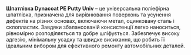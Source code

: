 **Шпатлівка Dynacoat PE Putty Univ** – це універсальна поліефірна шпатлівка, призначена для вирівнювання поверхонь та усунення дефектів на різних основах, включаючи метал, оцинковану сталь і склопластик. Завдяки збалансованій консистенції легко наноситься, рівномірно розподіляється та добре шліфується. Забезпечує високу адгезію, мінімальну усадку та швидке висихання, що робить її ідеальним вибором для ефективного ремонту автомобільних деталей. 